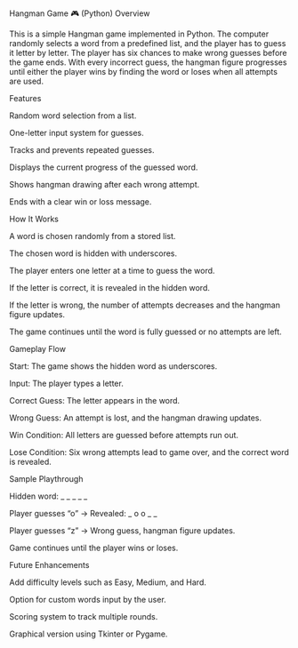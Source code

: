 Hangman Game 🎮 (Python)
Overview

This is a simple Hangman game implemented in Python. The computer randomly selects a word from a predefined list, and the player has to guess it letter by letter. The player has six chances to make wrong guesses before the game ends. With every incorrect guess, the hangman figure progresses until either the player wins by finding the word or loses when all attempts are used.

Features

Random word selection from a list.

One-letter input system for guesses.

Tracks and prevents repeated guesses.

Displays the current progress of the guessed word.

Shows hangman drawing after each wrong attempt.

Ends with a clear win or loss message.

How It Works

A word is chosen randomly from a stored list.

The chosen word is hidden with underscores.

The player enters one letter at a time to guess the word.

If the letter is correct, it is revealed in the hidden word.

If the letter is wrong, the number of attempts decreases and the hangman figure updates.

The game continues until the word is fully guessed or no attempts are left.

Gameplay Flow

Start: The game shows the hidden word as underscores.

Input: The player types a letter.

Correct Guess: The letter appears in the word.

Wrong Guess: An attempt is lost, and the hangman drawing updates.

Win Condition: All letters are guessed before attempts run out.

Lose Condition: Six wrong attempts lead to game over, and the correct word is revealed.

Sample Playthrough

Hidden word: _ _ _ _ _

Player guesses “o” → Revealed: _ o o _ _

Player guesses “z” → Wrong guess, hangman figure updates.

Game continues until the player wins or loses.

Future Enhancements

Add difficulty levels such as Easy, Medium, and Hard.

Option for custom words input by the user.

Scoring system to track multiple rounds.

Graphical version using Tkinter or Pygame.
